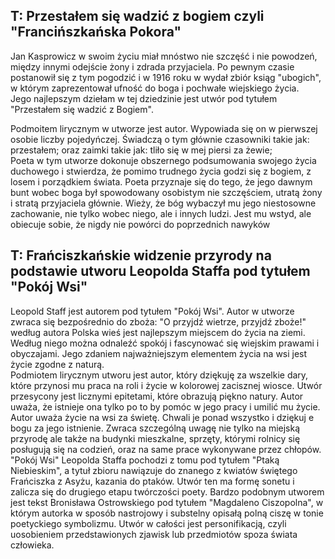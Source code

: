 ## T: Przestałem się wadzić z bogiem czyli "Francińszkańska Pokora"
Jan Kasprowicz w swoim życiu miał mnóstwo nie szczęść i nie powodzeń, między innymi odejście żony i zdrada przyjaciela. Po pewnym czasie postanowił się z tym pogodzić i w 1916 roku w wydał zbiór ksiąg "ubogich", w którym zaprezentował ufność do boga i pochwałe wiejskiego życia.  
Jego najlepszym dziełam w tej dziedzinie jest utwór pod tytułem "Przestałem się wadzić z Bogiem".

Podmoitem lirycznym w utworze jest autor. Wypowiada się on w pierwszej osobie liczby pojedyńczej. Świadczą o tym głównie czasowniki takie jak: przestałem; oraz zaimki takie jak: tliło się w mej piersi za żewie;  
Poeta w tym utworze dokonuje obszernego podsumowania swojego życia duchowego i stwierdza, że pomimo trudnego życia godzi się z bogiem, z losem i porządkiem świata. Poeta przyznaje się do tego, że jego dawnym bunt wobec boga był spowodowany osobistym nie szczęściem, utratą żony i stratą przyjaciela głównie. Wieży, że bóg wybaczył mu jego niestosowne zachowanie, nie tylko wobec niego, ale i innych ludzi. Jest mu wstyd, ale obiecuje sobie, że nigdy nie powórci do poprzednich nawyków


## T: Frańciszkańskie widzenie przyrody na podstawie utworu Leopolda Staffa pod tytułem "Pokój Wsi"
Leopold Staff jest autorem pod tytułem "Pokój Wsi". Autor w utworze zwraca się bezpośrednio do zboża: "O przyjdź wietrze, przyjdź zboże!" według autora Polska wieś jest najlepszym miejscem do życia na ziemi. Według niego można odnaleźć spokój i fascynować się wiejskim prawami i obyczajami. Jego zdaniem najważniejszym elementem życia na wsi jest życie zgodne z naturą.  
Podmiotem lirycznym utworu jest autor, który dziękuję za wszelkie dary, które przynosi mu praca na roli i życie w kolorowej zacisznej wiosce. Utwór przesycony jest licznymi epitetami, które obrazują piękno natury. Autor uważa, że istnieje ona tylko po to by pomóc w jego pracy i umilić mu życie. Autor uważa życie na wsi za świetę. Chwali je ponad wszystko i dziękuj e bogu za jego istnienie. Zwraca szczególną uwagę nie tylko na miejską przyrodę ale także na budynki mieszkalne, sprzęty, którymi rolnicy się posługują się na codzień, oraz na same prace wykonywane przez chłopów.  
"Pokój Wsi" Leopolda Staffa pochodzi z tomu pod tytułem "Ptaką Niebieskim", a tytuł zbioru nawiązuje do znanego z kwiatów świętego Frańciszka z Asyżu, kazania do ptaków. Utwór ten ma formę sonetu i zalicza się do drugiego etapu twórczości poety. Bardzo podobnym utworem jest tekst Bronisława Ostrowskiego pod tytułem "Magdaleno Ciszopolna", w którym autorka w sposób nastrojowy i substelny opisałą polną ciszę w tonie poetyckiego symbolizmu. Utwór w całości jest personifikacją, czyli uosobieniem przedstawionych zjawisk lub przedmiotów spoza świata człowieka.